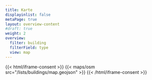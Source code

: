 ```yaml
---
title: Karte
displayinlist: false
metaPage: true
layout: overview-content
#draft: true
weight: 2
overview:
  filter: building
  filterField: type
  view: map
---
```


{{< html/iframe-consent >}}
    {{< maps/osm src="/lists/buildings/map.geojson" >}}
{{< /html/iframe-consent >}}
